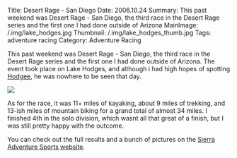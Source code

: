 Title: Desert Rage - San Diego
Date: 2006.10.24
Summary: This past weekend was Desert Rage - San Diego, the third race in the Desert Rage series and the first one I had done outside of Arizona
MainImage: /.img/lake_hodges.jpg
Thumbnail: /.img/lake_hodges_thumb.jpg
Tags: adventure racing
Category: Adventure Racing

This past weekend was Desert Rage - San Diego, the third race in the Desert Rage series and the first one I had done outside of Arizona. The event took place on Lake Hodges, and although i had high hopes of spotting [Hodgee][], he was nowhere to be seen that day.

<p><img src="http://www.hodgee.com/photo1.jpg" class="smallimg" /></p>

As for the race, it was 11+ miles of kayaking, about 9 miles of trekking, and 13-ish miles of mountain biking for a grand total of almost 34 miles. I finished 4th in the solo division, which wasnt all that great of a finish, but I was still pretty happy with the outcome.

You can check out the full results and a bunch of pictures on the [Sierra Adventure Sports website][Results].

[Hodgee]: http://www.hodgee.com/
[Results]: http://www.sierraadventuresports.com/sierrahome2results.htm
